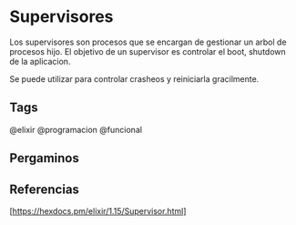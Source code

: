 # Supervisores

Los supervisores son procesos que se encargan de gestionar un arbol de procesos hijo.
El objetivo de un supervisor es controlar el boot, shutdown de la aplicacion.

Se puede utilizar para controlar crasheos y reiniciarla gracilmente.

## Tags
@elixir @programacion @funcional

## Pergaminos


## Referencias
[https://hexdocs.pm/elixir/1.15/Supervisor.html]
